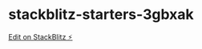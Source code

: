 # stackblitz-starters-3gbxak

[Edit on StackBlitz ⚡️](https://stackblitz.com/edit/stackblitz-starters-3gbxak)